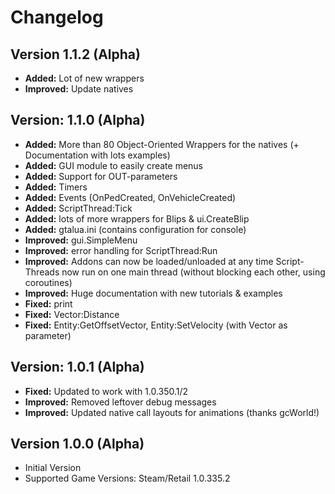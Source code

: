 # Changelog

## Version 1.1.2 (Alpha)
* **Added:** Lot of new wrappers
* **Improved:** Update natives


## Version: 1.1.0 (Alpha)
* **Added:** More than 80 Object-Oriented Wrappers for the natives (+ Documentation with lots examples)
* **Added:** GUI module to easily create menus
* **Added:** Support for OUT-parameters
* **Added:** Timers
* **Added:** Events (OnPedCreated, OnVehicleCreated)
* **Added:** ScriptThread:Tick
* **Added:** lots of more wrappers for Blips & ui.CreateBlip
* **Added:** gtalua.ini (contains configuration for console)
* **Improved:** gui.SimpleMenu
* **Improved:** error handling for ScriptThread:Run
* **Improved:** Addons can now be loaded/unloaded at any time Script-Threads now run on one main thread (without blocking each other, using coroutines)
* **Improved:** Huge documentation with new tutorials & examples
* **Fixed:** print
* **Fixed:** Vector:Distance
* **Fixed:** Entity:GetOffsetVector, Entity:SetVelocity (with Vector as parameter)


## Version: 1.0.1 (Alpha)
* **Fixed:** Updated to work with 1.0.350.1/2
* **Improved:** Removed leftover debug messages
* **Improved:** Updated native call layouts for animations (thanks gcWorld!)


## Version 1.0.0 (Alpha)
* Initial Version
* Supported Game Versions: Steam/Retail 1.0.335.2

